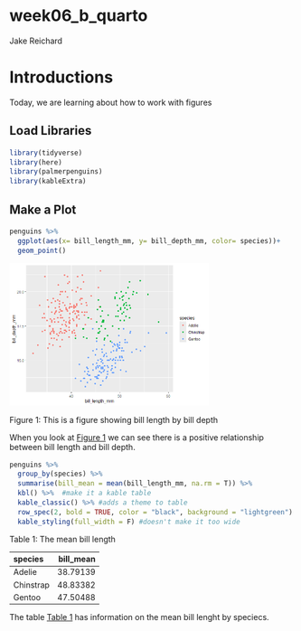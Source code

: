# week06_b_quarto
Jake Reichard

<script src="week06_b_quarto_files/libs/kePrint-0.0.1/kePrint.js"></script>

<link href="week06_b_quarto_files/libs/lightable-0.0.1/lightable.css" rel="stylesheet" />


# Introductions

Today, we are learning about how to work with figures

## Load Libraries

``` r
library(tidyverse)
library(here)
library(palmerpenguins)
library(kableExtra)
```

## Make a Plot

``` r
penguins %>% 
  ggplot(aes(x= bill_length_mm, y= bill_depth_mm, color= species))+
  geom_point()
```

<div id="fig-penguin">

<img src="../outputs/fig-penguin-1.png" style="width:70.0%"
data-fig-align="center" />

Figure 1: This is a figure showing bill length by bill depth

</div>

When you look at <a href="#fig-penguin" class="quarto-xref">Figure 1</a>
we can see there is a positive relationship between bill length and bill
depth.

``` r
penguins %>% 
  group_by(species) %>% 
  summarise(bill_mean = mean(bill_length_mm, na.rm = T)) %>% 
  kbl() %>%  #make it a kable table
  kable_classic() %>% #adds a theme to table
  row_spec(2, bold = TRUE, color = "black", background = "lightgreen") %>%  #how to highlight a row and add color
  kable_styling(full_width = F) #doesn't make it too wide
```

<div id="tbl-penguin">

Table 1: The mean bill length

<div class="cell-output-display">

| species   | bill_mean |
|:----------|----------:|
| Adelie    |  38.79139 |
| Chinstrap |  48.83382 |
| Gentoo    |  47.50488 |

</div>

</div>

The table <a href="#tbl-penguin" class="quarto-xref">Table 1</a> has
information on the mean bill lenght by speciecs.
